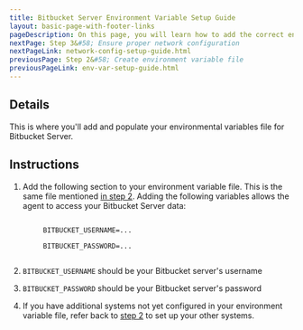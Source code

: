 ```yaml
---
title: Bitbucket Server Environment Variable Setup Guide
layout: basic-page-with-footer-links
pageDescription: On this page, you will learn how to add the correct environment variables to your file.
nextPage: Step 3&#58; Ensure proper network configuration
nextPageLink: network-config-setup-guide.html
previousPage: Step 2&#58; Create environment variable file
previousPageLink: env-var-setup-guide.html
---
```



## Details

This is where you'll add and populate your environmental variables file for Bitbucket Server.


## Instructions

1. Add the following section to your environment variable file. This is the same file mentioned [in step 2](env-var-setup-guide.html). Adding the following variables allows the agent to access your Bitbucket Server data:
    <p class="code-block"><code>
        BITBUCKET_USERNAME=...<br/>
        BITBUCKET_PASSWORD=...
    </code></p>

2. `BITBUCKET_USERNAME` should be your Bitbucket server's username

3. `BITBUCKET_PASSWORD` should be your Bitbucket server's password

4. If you have additional systems not yet configured in your environment variable file, refer back to [step 2](env-var-setup-guide.html) to set up your other systems.

